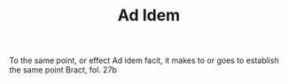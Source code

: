 ---
title: Ad Idem
letter: A
permalink: "/definitions/bld-ad-idem.html"
body: To the same point, or effect Ad idem facit, it makes to or goes to establish
  the same point Bract, fol. 27b
published_at: '2018-07-07'
source: Black's Law Dictionary 2nd Ed (1910)
layout: post
---